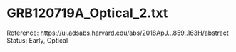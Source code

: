 # GRB120719A_Optical_2.txt

Reference: https://ui.adsabs.harvard.edu/abs/2018ApJ...859..163H/abstract
Status: Early, Optical